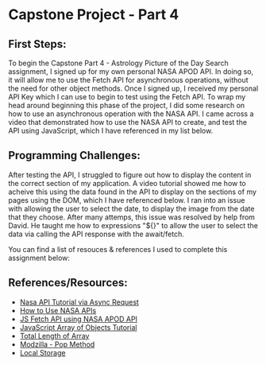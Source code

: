 # Capstone Project - Part 4
## First Steps:
To begin the Capstone Part 4 - Astrology Picture of the Day Search assignment, I signed up for my own personal NASA APOD API. In doing so, it will allow me to use the Fetch API for asynchronous operations, without the need for other object methods. Once I signed up, I received my personal API Key which I can use to begin to test using the Fetch API. To wrap my head around beginning this phase of the project, I did some research on how to use an asynchronous operation with the NASA API. I came across a video that demonstrated how to use the NASA API to create, and test the API using JavaScript, which I have referenced in my list below.
## Programming Challenges:
After testing the API, I struggled to figure out how to display the content in the correct section of my application. A video tutorial showed me how to acheive this using the data found in the API to display on the sections of my pages using the DOM, which I have referenced below. I ran into an issue with allowing the user to select the date, to display the image from the date that they choose. After many attemps, this issue was resolved by help from David. He taught me how to expressions "${}" to allow the user to select the data via calling the API response with the await/fetch.

You can find a list of resouces & references I used to complete this assignment below:

## References/Resources:
* [Nasa API Tutorial via Async Request](https://youtu.be/hk1ohonv4mk)
* [How to Use NASA APIs](https://wilsjame.github.io/how-to-nasa/)
* [JS Fetch API using NASA APOD API](https://sophiali.dev/javascript-fetch-api-with-nasa-api)
* [JavaScript Array of Objects Tutorial](https://www.freecodecamp.org/news/javascript-array-of-objects-tutorial-how-to-create-update-and-loop-through-objects-using-js-array-methods/)
* [Total Length of Array](https://stackoverflow.com/questions/36973547/subtract-and-get-a-clean-number-from-the-total-length-of-the-array-javascript)
* [Modzilla - Pop Method](https://developer.mozilla.org/en-US/docs/Web/JavaScript/Reference/Global_Objects/Array/pop)
* [Local Storage](https://imdac.github.io/modules/js/js-localstorage/)